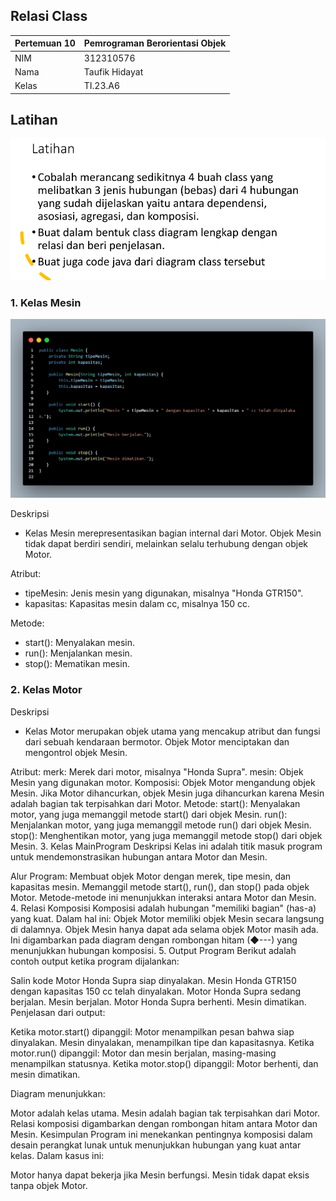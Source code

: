 ## Relasi Class
| Pertemuan 10  |  Pemrograman Berorientasi Objek  
|-------|---------
| NIM   | 312310576
| Nama  | Taufik Hidayat
| Kelas | TI.23.A6

## Latihan

![gambar](ss6/latihan.png)

### 1. Kelas Mesin

![image](ss6/mesin.png)

Deskripsi
- Kelas Mesin merepresentasikan bagian internal dari Motor. Objek Mesin tidak dapat berdiri sendiri, melainkan selalu terhubung dengan objek Motor.

Atribut:
- tipeMesin: Jenis mesin yang digunakan, misalnya "Honda GTR150".
- kapasitas: Kapasitas mesin dalam cc, misalnya 150 cc.

Metode:
- start(): Menyalakan mesin.
- run(): Menjalankan mesin.
- stop(): Mematikan mesin.

### 2. Kelas Motor



Deskripsi
- Kelas Motor merupakan objek utama yang mencakup atribut dan fungsi dari sebuah kendaraan bermotor. Objek Motor menciptakan dan mengontrol objek Mesin.

Atribut:
merk: Merek dari motor, misalnya "Honda Supra".
mesin: Objek Mesin yang digunakan motor.
Komposisi:
Objek Motor mengandung objek Mesin. Jika Motor dihancurkan, objek Mesin juga dihancurkan karena Mesin adalah bagian tak terpisahkan dari Motor.
Metode:
start(): Menyalakan motor, yang juga memanggil metode start() dari objek Mesin.
run(): Menjalankan motor, yang juga memanggil metode run() dari objek Mesin.
stop(): Menghentikan motor, yang juga memanggil metode stop() dari objek Mesin.
3. Kelas MainProgram
Deskripsi
Kelas ini adalah titik masuk program untuk mendemonstrasikan hubungan antara Motor dan Mesin.

Alur Program:
Membuat objek Motor dengan merek, tipe mesin, dan kapasitas mesin.
Memanggil metode start(), run(), dan stop() pada objek Motor.
Metode-metode ini menunjukkan interaksi antara Motor dan Mesin.
4. Relasi Komposisi
Komposisi adalah hubungan "memiliki bagian" (has-a) yang kuat. Dalam hal ini:
Objek Motor memiliki objek Mesin secara langsung di dalamnya.
Objek Mesin hanya dapat ada selama objek Motor masih ada.
Ini digambarkan pada diagram dengan rombongan hitam (◆---) yang menunjukkan hubungan komposisi.
5. Output Program
Berikut adalah contoh output ketika program dijalankan:

Salin kode
Motor Honda Supra siap dinyalakan.
Mesin Honda GTR150 dengan kapasitas 150 cc telah dinyalakan.
Motor Honda Supra sedang berjalan.
Mesin berjalan.
Motor Honda Supra berhenti.
Mesin dimatikan.
Penjelasan dari output:

Ketika motor.start() dipanggil:
Motor menampilkan pesan bahwa siap dinyalakan.
Mesin dinyalakan, menampilkan tipe dan kapasitasnya.
Ketika motor.run() dipanggil:
Motor dan mesin berjalan, masing-masing menampilkan statusnya.
Ketika motor.stop() dipanggil:
Motor berhenti, dan mesin dimatikan.



Diagram menunjukkan:

Motor adalah kelas utama.
Mesin adalah bagian tak terpisahkan dari Motor.
Relasi komposisi digambarkan dengan rombongan hitam antara Motor dan Mesin.
Kesimpulan
Program ini menekankan pentingnya komposisi dalam desain perangkat lunak untuk menunjukkan hubungan yang kuat antar kelas. Dalam kasus ini:

Motor hanya dapat bekerja jika Mesin berfungsi.
Mesin tidak dapat eksis tanpa objek Motor.
